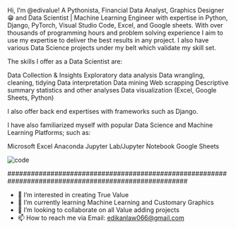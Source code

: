 Hi, I’m @edivalue!
A Pythonista, Financial Data Analyst, Graphics Designer😁 and Data Scientist | Machine Learning Engineer with expertise in Python, Django, PyTorch, Visual Studio Code, Excel, and Google sheets. With over thousands of programming hours and problem solving experience I aim to use my expertise to deliver the best results in any project. I also have various Data Science projects under my belt which validate my skill set.

The skills I offer as a Data Scientist are:

Data Collection & Insights
Exploratory data analysis
Data wrangling, cleaning, tidying
Data interpretation
Data mining
Web scrapping
Descriptive summary statistics and other analyses
Data visualization (Excel, Google Sheets, Python)

I also offer back end expertises with frameworks such as Django.

I have also familiarized myself with popular Data Science and Machine Learning Platforms; such as:

Microsoft Excel
Anaconda
Jupyter Lab/Jupyter Notebook
Google Sheets

![code](https://user-images.githubusercontent.com/70435342/216363884-9a9761ca-34fa-4c96-8fd2-301385e8a128.gif)

######################################################################################################

- 👀 I’m interested in creating True Value
- 🌱 I’m currently learning Machine Learning and Customary Graphics
- 💞️ I’m looking to collaborate on all Value adding projects
- 📫 How to reach me via Email: edikanlaw066@gmail.com

<!---
edivalue/edivalue is a ✨ special ✨ repository because its `README.md` (this file) appears on your GitHub profile.
You can click the Preview link to take a look at your changes.
--->
